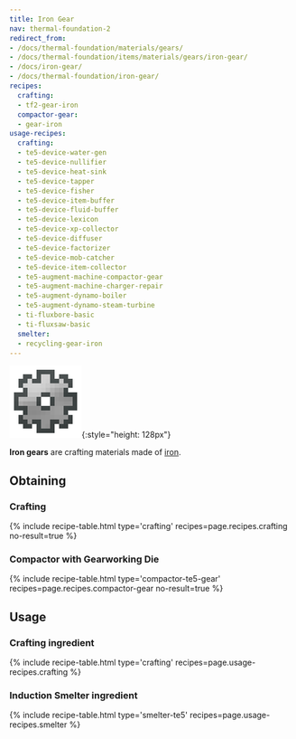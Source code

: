 ```yaml
---
title: Iron Gear
nav: thermal-foundation-2
redirect_from:
- /docs/thermal-foundation/materials/gears/
- /docs/thermal-foundation/items/materials/gears/iron-gear/
- /docs/iron-gear/
- /docs/thermal-foundation/iron-gear/
recipes:
  crafting:
  - tf2-gear-iron
  compactor-gear:
  - gear-iron
usage-recipes:
  crafting:
  - te5-device-water-gen
  - te5-device-nullifier
  - te5-device-heat-sink
  - te5-device-tapper
  - te5-device-fisher
  - te5-device-item-buffer
  - te5-device-fluid-buffer
  - te5-device-lexicon
  - te5-device-xp-collector
  - te5-device-diffuser
  - te5-device-factorizer
  - te5-device-mob-catcher
  - te5-device-item-collector
  - te5-augment-machine-compactor-gear
  - te5-augment-machine-charger-repair
  - te5-augment-dynamo-boiler
  - te5-augment-dynamo-steam-turbine
  - ti-fluxbore-basic
  - ti-fluxsaw-basic
  smelter:
  - recycling-gear-iron
---
```


![Iron gear](/assets/images/thermal-foundation/gear-iron.png){:style="height: 128px"}


**Iron gears** are crafting materials made of
[iron](https://minecraft.gamepedia.com/Iron_Ingot).


Obtaining
---------

### Crafting
{% include recipe-table.html type='crafting' recipes=page.recipes.crafting no-result=true %}

### Compactor with Gearworking Die
{% include recipe-table.html type='compactor-te5-gear' recipes=page.recipes.compactor-gear no-result=true %}


Usage
-----

### Crafting ingredient
{% include recipe-table.html type='crafting' recipes=page.usage-recipes.crafting %}

### Induction Smelter ingredient
{% include recipe-table.html type='smelter-te5' recipes=page.usage-recipes.smelter %}
